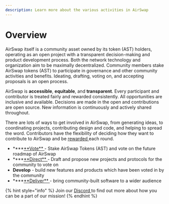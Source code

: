 ```yaml
---
description: Learn more about the various activities in AirSwap
---
```


# Overview

AirSwap itself is a community asset owned by its token (AST) holders, operating as an open project with a transparent decision-making and product development process. Both the network technology and organization aim to be maximally decentralized. Community members stake AirSwap tokens (AST) to participate in governance and other community activities and benefits. Ideating, drafting, voting on, and accepting proposals is an open process.

AirSwap is **accessible**, **equitable**, and **transparent**. Every participant and contributor is treated fairly and rewarded consistently. All opportunities are inclusive and available. Decisions are made in the open and contributions are open source. New information is continuously and actively shared throughout.

There are lots of ways to get involved in AirSwap, from generating ideas, to coordinating projects, contributing design and code, and helping to spread the word. Contributors have the flexibility of deciding how they want to contribute to AirSwap and be [rewarded ](../community/rewards.md)each round.

- \***\*[**Vote\*\* ](voting.md)- Stake AirSwap Tokens (AST) and vote on the future roadmap of AirSwap
- \***\*[**Direct\*\* ](direction.md)- Draft and propose new projects and protocols for the community to vote on
- **Develop** - build new features and products which have been voted in by the community
- \***\*[**Deliver\*\* ](delivery.md)- bring community-built software to a wider audience

{% hint style="info" %}
Join our [Discord ](https://discord.gg/BQaJCgmhD7)to find out more about how you can be a part of our mission!
{% endhint %}
